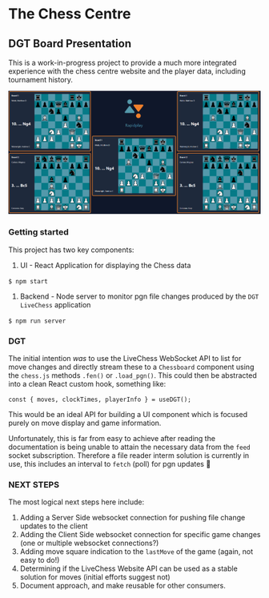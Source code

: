 # The Chess Centre

## DGT Board Presentation

This is a work-in-progress project to provide a much more integrated experience with the chess centre website and the player data, including tournament history.

<img src="./img/example.png" />


### Getting started

This project has two key components:

1. UI - React Application for displaying the Chess data

```$ npm start```

1. Backend - Node server to monitor pgn file changes produced by the `DGT LiveChess` application

```$ npm run server```


### DGT

The initial intention _was_ to use the LiveChess WebSocket API to list for move changes and directly stream these to a `Chessboard` component using the `chess.js` methods `.fen()` or `.load_pgn()`. This could then be abstracted into a clean React custom hook, something like:

```
const { moves, clockTimes, playerInfo } = useDGT();
```

This would be an ideal API for building a UI component which is focused purely on move display and game information. 

Unfortunately, this is far from easy to achieve after reading the documentation is being unable to attain the necessary data from the `feed` socket subscription. Therefore a file reader interm solution is currently in use, this includes an interval to `fetch` (poll) for pgn updates 🤢

### NEXT STEPS

The most logical next steps here include:

1. Adding a Server Side websocket connection for pushing file change updates to the client
2. Adding the Client Side websocket connection for specific game changes (one or multiple websocket connections?)
3. Adding move square indication to the `lastMove` of the game (again, not easy to do!)
4. Determining if the LiveChess Website API can be used as a stable solution for moves (initial efforts suggest not)
5. Document approach, and make reusable for other consumers.
